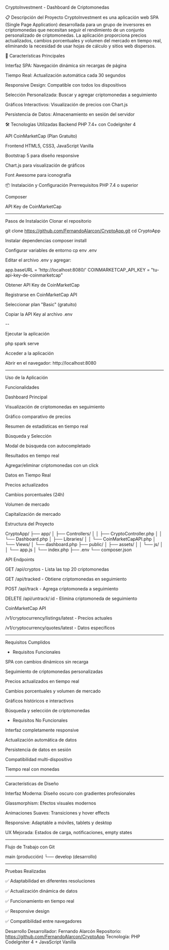 CryptoInvestment - Dashboard de Criptomonedas

📋 Descripción del Proyecto
CryptoInvestment es una aplicación web SPA (Single Page Application) desarrollada para un grupo de inversores en criptomonedas que necesitan seguir el rendimiento de un conjunto personalizado de criptomonedas. La aplicación proporciona precios actualizados, cambios porcentuales y volumen del mercado en tiempo real, eliminando la necesidad de usar hojas de cálculo y sitios web dispersos.

🎯 Características Principales

Interfaz SPA: Navegación dinámica sin recargas de página

Tiempo Real: Actualización automática cada 30 segundos

Responsive Design: Compatible con todos los dispositivos

Selección Personalizada: Buscar y agregar criptomonedas a seguimiento

Gráficos Interactivos: Visualización de precios con Chart.js

Persistencia de Datos: Almacenamiento en sesión del servidor

🛠️ Tecnologías Utilizadas
Backend
PHP 7.4+ con CodeIgniter 4

API CoinMarketCap (Plan Gratuito)

Frontend
HTML5, CSS3, JavaScript Vanilla

Bootstrap 5 para diseño responsive

Chart.js para visualización de gráficos

Font Awesome para iconografía


📦 Instalación y Configuración
Prerrequisitos
PHP 7.4 o superior

Composer

API Key de CoinMarketCap


-------------

Pasos de Instalación
Clonar el repositorio

git clone https://github.com/FernandoAlarcon/CryptoApp.git
cd CryptoApp

Instalar dependencias
composer install

Configurar variables de entorno
cp env .env


Editar el archivo .env y agregar:

app.baseURL = 'http://localhost:8080/'
COINMARKETCAP_API_KEY = "tu-api-key-de-coinmarketcap"


Obtener API Key de CoinMarketCap

Registrarse en CoinMarketCap API

Seleccionar plan "Basic" (gratuito)

Copiar la API Key al archivo .env

--

Ejecutar la aplicación

php spark serve


Acceder a la aplicación

Abrir en el navegador: http://localhost:8080

----

Uso de la Aplicación

Funcionalidades

Dashboard Principal

Visualización de criptomonedas en seguimiento

Gráfico comparativo de precios

Resumen de estadísticas en tiempo real

Búsqueda y Selección

Modal de búsqueda con autocompletado

Resultados en tiempo real

Agregar/eliminar criptomonedas con un click

Datos en Tiempo Real

Precios actualizados

Cambios porcentuales (24h)

Volumen de mercado

Capitalización de mercado



Estructura del Proyecto

CryptoApp/
├── app/
│   ├── Controllers/
│   │   ├── CryptoController.php
│   │   └── Dashboard.php
│   ├── Libraries/
│   │   └── CoinMarketCapAPI.php
│   └── Views/
│       └── dashboard.php
├── public/
│   ├── assets/
│   │   └── js/
│   │       └── app.js
│   └── index.php
├── .env
└── composer.json



API Endpoints


GET /api/cryptos - Lista las top 20 criptomonedas

GET /api/tracked - Obtiene criptomonedas en seguimiento

POST /api/track - Agrega criptomoneda a seguimiento

DELETE /api/untrack/:id - Elimina criptomoneda de seguimiento


CoinMarketCap API

/v1/cryptocurrency/listings/latest - Precios actuales

/v1/cryptocurrency/quotes/latest - Datos específicos

------

Requisitos Cumplidos

- Requisitos Funcionales

SPA con cambios dinámicos sin recarga

Seguimiento de criptomonedas personalizadas

Precios actualizados en tiempo real

Cambios porcentuales y volumen de mercado

Gráficos históricos e interactivos

Búsqueda y selección de criptomonedas

- Requisitos No Funcionales

Interfaz completamente responsive

Actualización automática de datos

Persistencia de datos en sesión

Compatibilidad multi-dispositivo

Tiempo real con monedas

-------------------------------------------

Características de Diseño


Interfaz Moderna: Diseño oscuro con gradientes profesionales

Glassmorphism: Efectos visuales modernos

Animaciones Suaves: Transiciones y hover effects

Responsive: Adaptable a móviles, tablets y desktop

UX Mejorada: Estados de carga, notificaciones, empty states

---------------------------

Flujo de Trabajo con Git

main (producción)
└── develop (desarrollo) 

---------------------------

Pruebas Realizadas

✅ Adaptabilidad en diferentes resoluciones

✅ Actualización dinámica de datos

✅ Funcionamiento en tiempo real

✅ Responsive design

✅ Compatibilidad entre navegadores





Desarrollo
Desarrollador: Fernando Alarcón
Repositorio: https://github.com/FernandoAlarcon/CryptoApp
Tecnología: PHP CodeIgniter 4 + JavaScript Vanilla





